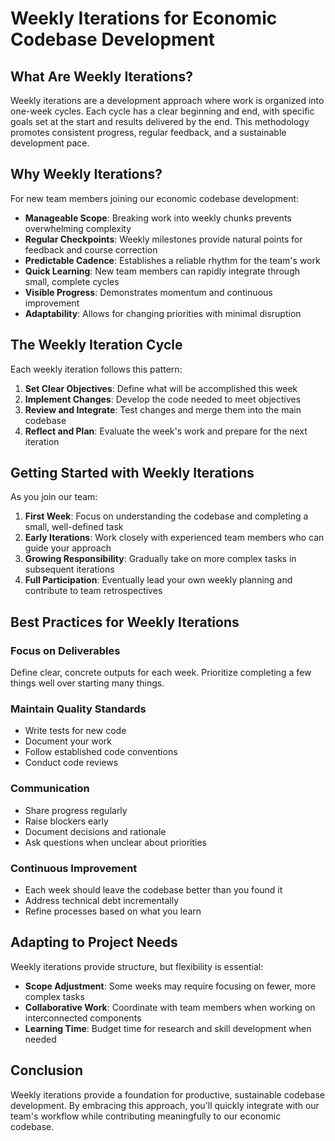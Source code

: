 # Weekly Iterations for Economic Codebase Development

## What Are Weekly Iterations?

Weekly iterations are a development approach where work is organized into one-week cycles. Each cycle has a clear beginning and end, with specific goals set at the start and results delivered by the end. This methodology promotes consistent progress, regular feedback, and a sustainable development pace.

## Why Weekly Iterations?

For new team members joining our economic codebase development:

- **Manageable Scope**: Breaking work into weekly chunks prevents overwhelming complexity
- **Regular Checkpoints**: Weekly milestones provide natural points for feedback and course correction
- **Predictable Cadence**: Establishes a reliable rhythm for the team's work
- **Quick Learning**: New team members can rapidly integrate through small, complete cycles
- **Visible Progress**: Demonstrates momentum and continuous improvement
- **Adaptability**: Allows for changing priorities with minimal disruption

## The Weekly Iteration Cycle

Each weekly iteration follows this pattern:

1. **Set Clear Objectives**: Define what will be accomplished this week
2. **Implement Changes**: Develop the code needed to meet objectives
3. **Review and Integrate**: Test changes and merge them into the main codebase
4. **Reflect and Plan**: Evaluate the week's work and prepare for the next iteration

## Getting Started with Weekly Iterations

As you join our team:

1. **First Week**: Focus on understanding the codebase and completing a small, well-defined task
2. **Early Iterations**: Work closely with experienced team members who can guide your approach
3. **Growing Responsibility**: Gradually take on more complex tasks in subsequent iterations
4. **Full Participation**: Eventually lead your own weekly planning and contribute to team retrospectives

## Best Practices for Weekly Iterations

### Focus on Deliverables
Define clear, concrete outputs for each week. Prioritize completing a few things well over starting many things.

### Maintain Quality Standards
- Write tests for new code
- Document your work
- Follow established code conventions
- Conduct code reviews

### Communication
- Share progress regularly
- Raise blockers early
- Document decisions and rationale
- Ask questions when unclear about priorities

### Continuous Improvement
- Each week should leave the codebase better than you found it
- Address technical debt incrementally
- Refine processes based on what you learn

## Adapting to Project Needs

Weekly iterations provide structure, but flexibility is essential:

- **Scope Adjustment**: Some weeks may require focusing on fewer, more complex tasks
- **Collaborative Work**: Coordinate with team members when working on interconnected components
- **Learning Time**: Budget time for research and skill development when needed

## Conclusion

Weekly iterations provide a foundation for productive, sustainable codebase development. By embracing this approach, you'll quickly integrate with our team's workflow while contributing meaningfully to our economic codebase.
